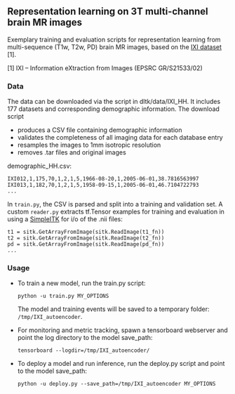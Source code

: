 ## Representation learning on 3T multi-channel brain MR images
Exemplary training and evaluation scripts for representation learning from multi-sequence (T1w, T2w, PD) brain MR images, based on the [IXI dataset](http://brain-development.org/ixi-dataset/) [1]. 

[1] IXI – Information eXtraction from Images (EPSRC GR/S21533/02)

### Data
The data can be downloaded via the script in dltk/data/IXI_HH. It includes 177 datasets and corresponding demographic information. The download script
 - produces a CSV file containing demographic information
 - validates the completeness of all imaging data for each database entry
 - resamples the images to 1mm isotropic resolution
 - removes .tar files and original images

demographic_HH.csv:
```IXI_ID,"SEX_ID (1=m, 2=f)",HEIGHT,WEIGHT,ETHNIC_ID,MARITAL_ID,OCCUPATION_ID,QUALIFICATION_ID,DOB,DATE_AVAILABLE,STUDY_DATE,AGE
IXI012,1,175,70,1,2,1,5,1966-08-20,1,2005-06-01,38.7816563997
IXI013,1,182,70,1,2,1,5,1958-09-15,1,2005-06-01,46.7104722793
...
```

In `train.py`, the CSV is parsed and split into a training and validation set. A custom `reader.py` extracts tf.Tensor examples for training and evaluation in using a [SimpleITK](http://www.simpleitk.org/) for  i/o of the .nii files:

```...
t1 = sitk.GetArrayFromImage(sitk.ReadImage(t1_fn))
t2 = sitk.GetArrayFromImage(sitk.ReadImage(t2_fn))
pd = sitk.GetArrayFromImage(sitk.ReadImage(pd_fn))
...

```

### Usage
- To train a new model, run the train.py script:

  ```python -u train.py MY_OPTIONS```

  The model and training events will be saved to a temporary folder: `/tmp/IXI_autoencoder`.

- For monitoring and metric tracking, spawn a tensorboard webserver and point the log directory to the model save_path:

  ```tensorboard --logdir=/tmp/IXI_autoencoder/```

- To deploy a model and run inference, run the deploy.py script and point to the model save_path:

  ```python -u deploy.py --save_path=/tmp/IXI_autoencoder MY_OPTIONS```
